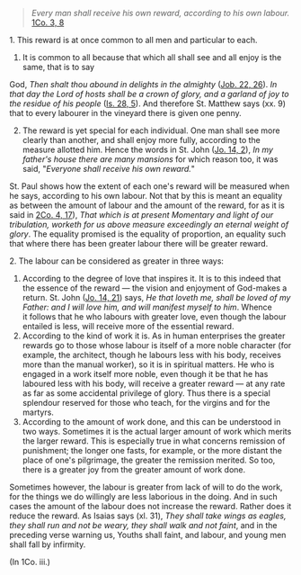 
> _Every man shall receive his own reward, according to his own labour._  
[1Co. 3, 8](https://vulgata.online/bible/1Co.3?ed=DR2&vfn=DR2.1Co.3.8:vs)

1\. This reward is at once common to all men and particular to each.

1. It is common to all because that which all shall see and all enjoy is the same, that is to say

God, _Then shalt thou abound in delights in the almighty_ ([Job. 22, 26](https://vulgata.online/bible/Job.22?ed=DR2&vfn=DR2.Job.22.26:vs)). _In that day the Lord of hosts shall be a crown of glory, and a garland of joy to the residue of his people_ ([Is. 28, 5](https://vulgata.online/bible/Is.28?ed=DR2&vfn=DR2.Is.28.5:vs)). And therefore St. Matthew says (xx. 9) that to every labourer in the vineyard there is given one penny.

2. The reward is yet special for each individual. One man shall see more clearly than another, and shall enjoy more fully, according to the measure allotted him. Hence the words in St. John ([Jo. 14, 2](https://vulgata.online/bible/Jo.14?ed=DR2&vfn=DR2.Jo.14.2:vs)), _In my father's house there are many mansions_ for which reason too, it was said, "_Everyone shall receive his own reward._"

St. Paul shows how the extent of each one's reward will be measured when he says, according to his own labour. Not that by this is meant an equality as between the amount of labour and the amount of the reward, for as it is said in [2Co. 4, 17](https://vulgata.online/bible/2Co.4?ed=DR2&vfn=DR2.2Co.4.17:vs)), _That which is at present Momentary and light of our tribulation, worketh for us above measure exceedingly an eternal weight of glory_. The equality promised is the equality of proportion, an equality such that where there has been greater labour there will be greater reward.

2\. The labour can be considered as greater in three ways:

1. According to the degree of love that inspires it. It is to this indeed that the essence of the reward — the vision and enjoyment of God-makes a return. St. John ([Jo. 14, 21](https://vulgata.online/bible/Jo.14?ed=DR2&vfn=DR2.Jo.14.21:vs)) says, _He that loveth me, shall be loved of my Father: and I will love him, and will manifest myself to him_. Whence it follows that he who labours with greater love, even though the labour entailed is less, will receive more of the essential reward.
2. According to the kind of work it is. As in human enterprises the greater rewards go to those whose labour is itself of a more noble character (for example, the architect, though he labours less with his body, receives more than the manual worker), so it is in spiritual matters. He who is engaged in a work itself more noble, even though it be that he has laboured less with his body, will receive a greater reward — at any rate as far as some accidental privilege of glory. Thus there is a special splendour reserved for those who teach, for the virgins and for the martyrs.
3. According to the amount of work done, and this can be understood in two ways. Sometimes it is the actual larger amount of work which merits the larger reward. This is especially true in what concerns remission of punishment; the longer one fasts, for example, or the more distant the place of one's pilgrimage, the greater the remission merited. So too, there is a greater joy from the greater amount of work done.

Sometimes however, the labour is greater from lack of will to do the work, for the things we do willingly are less laborious in the doing. And in such cases the amount of the labour does not increase the reward. Rather does it reduce the reward. As Isaias says (xl. 31), _They shall take wings as eagles, they shall run and not be weary, they shall walk and not faint_, and in the preceding verse warning us, Youths shall faint, and labour, and young men shall fall by infirmity.

(In 1Co. iii.)

